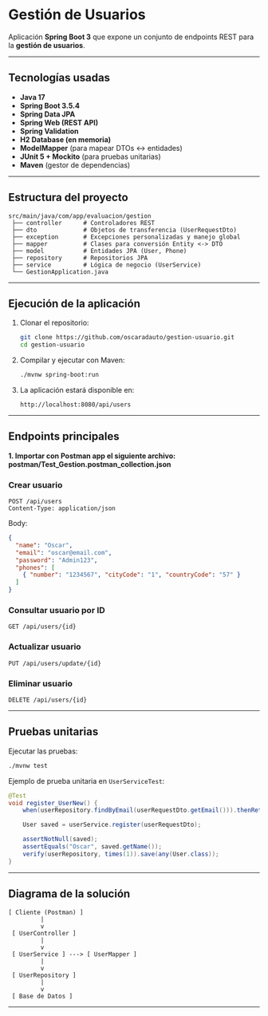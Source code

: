 # Gestión de Usuarios

Aplicación **Spring Boot 3** que expone un conjunto de endpoints REST para la **gestión de usuarios**.  

---

## Tecnologías usadas
- **Java 17**
- **Spring Boot 3.5.4**
- **Spring Data JPA**
- **Spring Web (REST API)**
- **Spring Validation**
- **H2 Database (en memoria)**
- **ModelMapper** (para mapear DTOs ↔ entidades)
- **JUnit 5 + Mockito** (para pruebas unitarias)
- **Maven** (gestor de dependencias)

---

## Estructura del proyecto
```
src/main/java/com/app/evaluacion/gestion
 ├── controller      # Controladores REST
 ├── dto             # Objetos de transferencia (UserRequestDto)
 ├── exception       # Excepciones personalizadas y manejo global
 ├── mapper          # Clases para conversión Entity <-> DTO
 ├── model           # Entidades JPA (User, Phone)
 ├── repository      # Repositorios JPA
 ├── service         # Lógica de negocio (UserService)
 └── GestionApplication.java
```

---

## Ejecución de la aplicación

1. Clonar el repositorio:
   ```bash
   git clone https://github.com/oscaradauto/gestion-usuario.git
   cd gestion-usuario
   ```

2. Compilar y ejecutar con Maven:
   ```bash
   ./mvnw spring-boot:run
   ```

3. La aplicación estará disponible en:
   ```
   http://localhost:8080/api/users
   ```

---

##  Endpoints principales

**1. Importar con Postman app el siguiente archivo:  postman/Test_Gestion.postman_collection.json**

### Crear usuario
```http
POST /api/users
Content-Type: application/json
```
Body:
```json
{
  "name": "Oscar",
  "email": "oscar@email.com",
  "password": "Admin123",
  "phones": [
    { "number": "1234567", "cityCode": "1", "countryCode": "57" }
  ]
}
```

### Consultar usuario por ID
```http
GET /api/users/{id}
```

### Actualizar usuario
```http
PUT /api/users/update/{id}
```

### Eliminar usuario
```http
DELETE /api/users/{id}
```

---

## Pruebas unitarias

Ejecutar las pruebas:
```bash
./mvnw test
```

Ejemplo de prueba unitaria en `UserServiceTest`:
```java
@Test
void register_UserNew() {
    when(userRepository.findByEmail(userRequestDto.getEmail())).thenReturn(Optional.empty());

    User saved = userService.register(userRequestDto);

    assertNotNull(saved);
    assertEquals("Oscar", saved.getName());
    verify(userRepository, times(1)).save(any(User.class));
}
```

---

## Diagrama de la solución

```
[ Cliente (Postman) ]
         |
         v
 [ UserController ]
         |
         v
 [ UserService ] ---> [ UserMapper ]
         |
         v
 [ UserRepository ]
         |
         v
 [ Base de Datos ]

```

---
